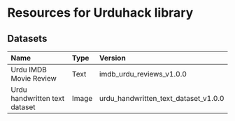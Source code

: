 # Resources for Urduhack library

## Datasets

| Name                           | Type    | Version                  |
| :---                           | :---    | :---                     |
| Urdu IMDB Movie Review         | Text    | imdb_urdu_reviews_v1.0.0 |
| Urdu handwritten text dataset  | Image   | urdu_handwritten_text_dataset_v1.0.0 |
